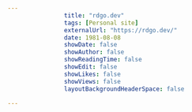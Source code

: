 ---
                title: "rdgo.dev"
                tags: [Personal site]
                externalUrl: "https://rdgo.dev/"
                date: 1981-08-08
                showDate: false
                showAuthor: false
                showReadingTime: false
                showEdit: false
                showLikes: false
                showViews: false
                layoutBackgroundHeaderSpace: false
                ---
